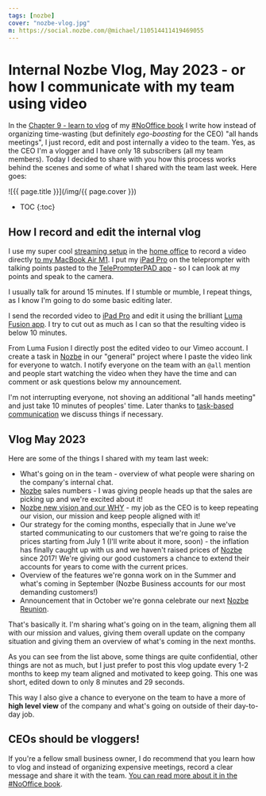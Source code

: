 ```yaml
---
tags: [nozbe]
cover: "nozbe-vlog.jpg"
m: https://social.nozbe.com/@michael/110514411419469055
---
```


# Internal Nozbe Vlog, May 2023 - or how I communicate with my team using video

In the [Chapter 9 - learn to vlog](https://nooffice.org/vlog/) of my [#NoOffice book](https://NoOffice.org/) I write how instead of organizing time-wasting (but definitely *ego-boosting* for the CEO) "all hands meetings", I just record, edit and post internally a video to the team. Yes, as the CEO I'm a vlogger and I have only 18 subscribers (all my team members). Today I decided to share with you how this process works behind the scenes and some of what I shared with the team last week. Here goes:

<!--More-->

![{{ page.title }}](/img/{{ page.cover }})

* TOC
{:toc}

## How I record and edit the internal vlog

I use my super cool [streaming setup](/streaming/) in the [home office](/office/) to record a video directly [to my MacBook Air M1](/office23/). I put my [iPad Pro](/ipadonly/) on the teleprompter with talking points pasted to the [TelePrompterPAD app][at] - so I can look at my points and speak to the camera.

I usually talk for around 15 minutes. If I stumble or mumble, I repeat things, as I know I'm going to do some basic editing later.

I send the recorded video to [iPad Pro](/ipad13pro) and edit it using the brilliant [Luma Fusion app][al]. I try to cut out as much as I can so that the resulting video is below 10 minutes.

From Luma Fusion I directly post the edited video to our Vimeo account. I create a task in [Nozbe][n] in our "general" project where I paste the video link for everyone to watch. I notify everyone on the team with an `@all` mention and people start watching the video when they have the time and can comment or ask questions below my announcement.

I'm not interrupting everyone, not shoving an additional "all hands meeting" and just take 10 minutes of peoples' time. Later thanks to [task-based communication](/task/) we discuss things if necessary.

## Vlog May 2023

Here are some of the things I shared with my team last week:

- What's going on in the team - overview of what people were sharing on the company's internal chat.
- [Nozbe][n] sales numbers - I was giving people heads up that the sales are picking up and we're excited about it!
- [Nozbe new vision and our WHY](/nozbe-why/) - my job as the CEO is to keep repeating our vision, our mission and keep people aligned with it!
- Our strategy for the coming months, especially that in June we've started communicating to our customers that we're going to raise the prices starting from July 1 (I'll write about it more, soon) - the inflation has finally caught up with us and we haven't raised prices of [Nozbe][n] since 2017! We're giving our good customers a chance to extend their accounts for years to come with the current prices.
- Overview of the features we're gonna work on in the Summer and what's coming in September (Nozbe Business accounts for our most demanding customers!)
- Announcement that in October we're gonna celebrate our next [Nozbe Reunion](/reunion/).

That's basically it. I'm sharing what's going on in the team, aligning them all with our mission and values, giving them overall update on the company situation and giving them an overview of what's coming in the next months.

As you can see from the list above, some things are quite confidential, other things are not as much, but I just prefer to post this vlog update every 1-2 months to keep my team aligned and motivated to keep going. This one was short, edited down to only 8 minutes and 29 seconds.

This way I also give a chance to everyone on the team to have a more of **high level view** of the company and what's going on outside of their day-to-day job.

## CEOs should be vloggers!

If you're a fellow small business owner, I do recommend that you learn how to vlog and instead of organizing expensive meetings, record a clear message and share it with the team. [You can read more about it in the #NoOffice book](https://NoOffice.org/vlog/).


[at]: https://apps.apple.com/us/app/teleprompterpad/id1507218595
[al]: https://apps.apple.com/us/app/lumafusion/id1062022008

[n]: https://michael.gratis/nozbe
[np]: https://michael.gratis/nozbepersonal